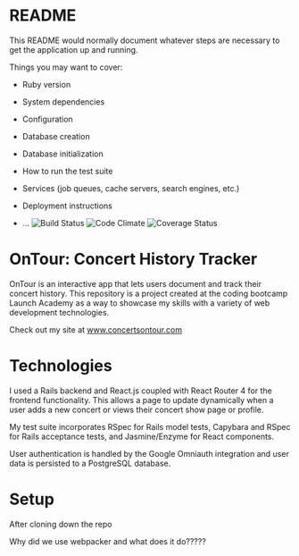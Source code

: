 # README

This README would normally document whatever steps are necessary to get the
application up and running.

Things you may want to cover:

* Ruby version

* System dependencies

* Configuration

* Database creation

* Database initialization

* How to run the test suite

* Services (job queues, cache servers, search engines, etc.)

* Deployment instructions

* ...
![Build Status](https://codeship.com/projects/e0c20e60-94c5-0135-bb8f-2651940696f3/status?branch=master)
![Code Climate](https://codeclimate.com/github/uncommonAP/booze_yourself.png)
![Coverage Status](https://coveralls.io/repos/github/uncommonAP/booze_yourself/badge.png)


# OnTour: Concert History Tracker

OnTour is an interactive app that lets users document and track their concert history. This repository is a project created at the coding bootcamp Launch Academy as a way to showcase my skills with a variety of web development technologies.

Check out my site at www.concertsontour.com

# Technologies

I used a Rails backend and React.js coupled with React Router 4 for the frontend functionality. This allows a page to update dynamically when a user adds a new concert or views their concert show page or profile.

My test suite incorporates RSpec for Rails model tests, Capybara and RSpec for Rails acceptance tests, and Jasmine/Enzyme for React components.

User authentication is handled by the Google Omniauth integration and user data is persisted to a PostgreSQL database.

# Setup

After cloning down the repo

Why did we use webpacker and what does it do?????
